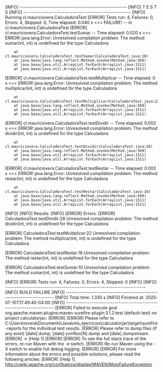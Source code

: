 
[INFO] -------------------------------------------------------
[INFO]  T E S T S
[INFO] -------------------------------------------------------
[INFO] Running cl.mauriciovera.CalculadoraTest
[ERROR] Tests run: 4, Failures: 0, Errors: 4, Skipped: 0, Time elapsed: 0.040 s <<< FAILURE! -- in cl.mauriciovera.CalculadoraTest
[ERROR] cl.mauriciovera.CalculadoraTest.testSumar -- Time elapsed: 0.020 s <<< ERROR!
java.lang.Error:
Unresolved compilation problem:
        The method sumar(int, int) is undefined for the type Calculadora

        at cl.mauriciovera.CalculadoraTest.testSumar(CalculadoraTest.java:10)
        at java.base/java.lang.reflect.Method.invoke(Method.java:569)
        at java.base/java.util.ArrayList.forEach(ArrayList.java:1511)
        at java.base/java.util.ArrayList.forEach(ArrayList.java:1511)

[ERROR] cl.mauriciovera.CalculadoraTest.testMultiplicar -- Time elapsed: 0 s <<< ERROR!
java.lang.Error:
Unresolved compilation problem:
        The method multiplicar(int, int) is undefined for the type Calculadora

        at cl.mauriciovera.CalculadoraTest.testMultiplicar(CalculadoraTest.java:22)
        at java.base/java.lang.reflect.Method.invoke(Method.java:569)
        at java.base/java.util.ArrayList.forEach(ArrayList.java:1511)
        at java.base/java.util.ArrayList.forEach(ArrayList.java:1511)

[ERROR] cl.mauriciovera.CalculadoraTest.testDividir -- Time elapsed: 0.002 s <<< ERROR!
java.lang.Error:
Unresolved compilation problem:
        The method dividir(int, int) is undefined for the type Calculadora

        at cl.mauriciovera.CalculadoraTest.testDividir(CalculadoraTest.java:28)
        at java.base/java.lang.reflect.Method.invoke(Method.java:569)
        at java.base/java.util.ArrayList.forEach(ArrayList.java:1511)
        at java.base/java.util.ArrayList.forEach(ArrayList.java:1511)

[ERROR] cl.mauriciovera.CalculadoraTest.testRestar -- Time elapsed: 0.002 s <<< ERROR!
java.lang.Error:
Unresolved compilation problem:
        The method restar(int, int) is undefined for the type Calculadora

        at cl.mauriciovera.CalculadoraTest.testRestar(CalculadoraTest.java:16)
        at java.base/java.lang.reflect.Method.invoke(Method.java:569)
        at java.base/java.util.ArrayList.forEach(ArrayList.java:1511)
        at java.base/java.util.ArrayList.forEach(ArrayList.java:1511)

[INFO]
[INFO] Results:
[INFO]
[ERROR] Errors:
[ERROR]   CalculadoraTest.testDividir:28  Unresolved compilation problem:
        The method dividir(int, int) is undefined for the type Calculadora

[ERROR]   CalculadoraTest.testMultiplicar:22  Unresolved compilation problem:
        The method multiplicar(int, int) is undefined for the type Calculadora

[ERROR]   CalculadoraTest.testRestar:16  Unresolved compilation problem:
        The method restar(int, int) is undefined for the type Calculadora

[ERROR]   CalculadoraTest.testSumar:10  Unresolved compilation problem:
        The method sumar(int, int) is undefined for the type Calculadora

[INFO]
[ERROR] Tests run: 4, Failures: 0, Errors: 4, Skipped: 0
[INFO]
[INFO] ------------------------------------------------------------------------
[INFO] BUILD FAILURE
[INFO] ------------------------------------------------------------------------
[INFO] Total time:  1.330 s
[INFO] Finished at: 2025-07-10T17:49:40-04:00
[INFO] ------------------------------------------------------------------------
[ERROR] Failed to execute goal org.apache.maven.plugins:maven-surefire-plugin:3.1.2:test (default-test) on project calculatorjac:
[ERROR]
[ERROR] Please refer to C:\Users\mvera\Documents\Java\mis_ejercicios\calculatorjac\target\surefire-reports for the individual test results.
[ERROR] Please refer to dump files (if any exist) [date].dump, [date]-jvmRun[N].dump and [date].dumpstream.
[ERROR] -> [Help 1]
[ERROR]
[ERROR] To see the full stack trace of the errors, re-run Maven with the -e switch.
[ERROR] Re-run Maven using the -X switch to enable full debug logging.
[ERROR]
[ERROR] For more information about the errors and possible solutions, please read the following articles:
[ERROR] [Help 1] http://cwiki.apache.org/confluence/display/MAVEN/MojoFailureException

